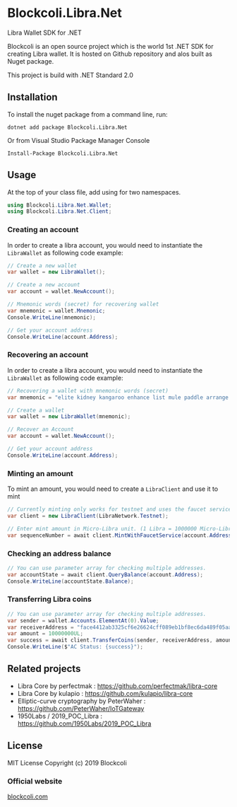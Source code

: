# Blockcoli.Libra.Net
Libra Wallet SDK for .NET

Blockcoli is an open source project which is the world 1st .NET SDK for creating Libra wallet. It is hosted on Github repository and alos built as Nuget package. 

This project is build with .NET Standard 2.0

## Installation
To install the nuget package from a command line, run:

```
dotnet add package Blockcoli.Libra.Net
```

Or from Visual Studio Package Manager Console
```
Install-Package Blockcoli.Libra.Net
```

## Usage

At the top of your class file, add using for two namespaces.

```c#
using Blockcoli.Libra.Net.Wallet;
using Blockcoli.Libra.Net.Client;
```

### Creating an account

In order to create a libra account, you would need to instantiate the `LibraWallet` as following code example:

```c#
// Create a new wallet
var wallet = new LibraWallet();

// Create a new account
var account = wallet.NewAccount();

// Mnemonic words (secret) for recovering wallet
var mnemonic = wallet.Mnemonic;
Console.WriteLine(mnemonic);

// Get your account address
Console.WriteLine(account.Address);
```

### Recovering an account

In order to create a libra account, you would need to instantiate the `LibraWallet` as following code example:

```c#
// Recovering a wallet with mnemonic words (secret)
var mnemonic = "elite kidney kangaroo enhance list mule paddle arrange popular frown ahead carry endorse thunder toy broken absorb level surprise arrow analyst segment wave fat";

// Create a wallet
var wallet = new LibraWallet(mnemonic);

// Recover an Account
var account = wallet.NewAccount();

// Get your account address
Console.WriteLine(account.Address);
```

### Minting an amount
To mint an amount, you would need to create a `LibraClient` and use it to mint

```c#
// Currently minting only works for testnet and uses the faucet service.
var client = new LibraClient(LibraNetwork.Testnet);

// Enter mint amount in Micro-Libra unit. (1 Libra = 1000000 Micro-Libra)
var sequenceNumber = await client.MintWithFaucetService(account.Address, 1000000);
```

### Checking an address balance

```c#
// You can use parameter array for checking multiple addresses.
var accountState = await client.QueryBalance(account.Address);
Console.WriteLine(accountState.Balance);
```

### Transferring Libra coins

```c#
// You can use parameter array for checking multiple addresses.
var sender = wallet.Accounts.ElementAt(0).Value;
var receiverAddress = "face4412ab3325cf6e26624cff089eb1bf8ec6da489f05aad72a81de5ff7b5d1";
var amount = 10000000UL;
var success = await client.TransferCoins(sender, receiverAddress, amount);
Console.WriteLine($"AC Status: {success}");
```

Related projects
----------------

- Libra Core by perfectmak : https://github.com/perfectmak/libra-core
- Libra Core by kulapio : https://github.com/kulapio/libra-core
- Elliptic-curve cryptography by PeterWaher : https://github.com/PeterWaher/IoTGateway
- 1950Labs / 2019_POC_Libra : https://github.com/1950Labs/2019_POC_Libra

License
----------------
MIT License Copyright (c) 2019 Blockcoli

### Official website
[blockcoli.com](https://blockcoli.com)

